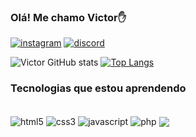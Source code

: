 ### Olá! Me chamo Victor✋

[![instagram](https://img.shields.io/badge/Instagram-E4405F?style=for-the-badge&logo=instagram&logoColor=white)](https://www.instagram.com/victorfertonano/)
[![discord](https://img.shields.io/badge/Discord-7289DA?style=for-the-badge&logo=discord&logoColor=white)](discord.com/vitaoxzol#0153)

![Victor GitHub stats](https://github-readme-stats.vercel.app/api?username=VictorFrancisco1201&show_icons=true&theme=dracula)
[![Top Langs](https://github-readme-stats.vercel.app/api/top-langs/?username=VictorFrancisco1201)](https://github.com/anuraghazra/github-readme-stats)

### Tecnologias que estou aprendendo

<div style="display: inline_block"><br/>
    <img align="center" alt="html5" src="https://img.shields.io/badge/HTML5-E34F26?style=for-the-badge&logo=html5&logoColor=white"/>
    <img align="center" alt="css3" src="https://img.shields.io/badge/CSS3-1572B6?style=for-the-badge&logo=css3&logoColor=white"/>
    <img align="center" alt="javascript" src="https://img.shields.io/badge/JavaScript-F7DF1E?style=for-the-badge&logo=javascript&logoColor=black"/>
    <img align="center" alt="php" src="https://img.shields.io/badge/PHP-777BB4?style=for-the-badge&logo=php&logoColor=white"/>
    <img align="center" alt"sass" src="https://img.shields.io/badge/Sass-CC6699?style=for-the-badge&logo=sass&logoColor=white"/>
</div>

